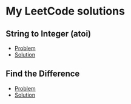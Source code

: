 # My LeetCode solutions

## String to Integer (atoi)

- [Problem](https://leetcode.com/problems/string-to-integer-atoi)
- [Solution](https://github.com/danspark/leetcode-solutions/tree/master/string-to-integer-atoi)

## Find the Difference

- [Problem](https://leetcode.com/problems/find-the-difference)
- [Solution](https://github.com/danspark/leetcode-solutions/tree/master/find-the-difference)